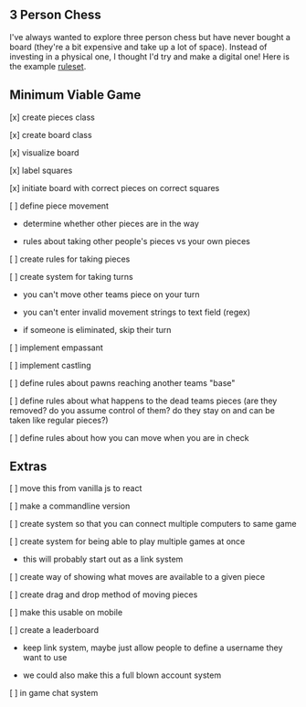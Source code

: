 ## 3 Person Chess

I've always wanted to explore three person chess but have never bought a board (they're a bit expensive and take up a lot of space). Instead of investing in a physical one, I thought I'd try and make a digital one! Here is the example [ruleset](https://greenchess.net/rules.php?v=three-player).

## Minimum Viable Game

[x] create pieces class

[x] create board class

[x] visualize board

[x] label squares

[x] initiate board with correct pieces on correct squares

[ ] define piece movement

- determine whether other pieces are in the way

- rules about taking other people's pieces vs your own pieces

[ ] create rules for taking pieces

[ ] create system for taking turns

- you can't move other teams piece on your turn

- you can't enter invalid movement strings to text field (regex)

- if someone is eliminated, skip their turn

[ ] implement empassant

[ ] implement castling

[ ] define rules about pawns reaching another teams "base"

[ ] define rules about what happens to the dead teams pieces (are they removed? do you assume control of them? do they stay on and can be taken like regular pieces?)

[ ] define rules about how you can move when you are in check

## Extras

[ ] move this from vanilla js to react

[ ] make a commandline version

[ ] create system so that you can connect multiple computers to same game

[ ] create system for being able to play multiple games at once

- this will probably start out as a link system

[ ] create way of showing what moves are available to a given piece

[ ] create drag and drop method of moving pieces

[ ] make this usable on mobile

[ ] create a leaderboard

- keep link system, maybe just allow people to define a username they want to use

- we could also make this a full blown account system

[ ] in game chat system
